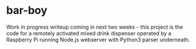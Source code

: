 # bar-boy

Work in progress writeup coming in next two weeks - this project is the code for a remotely activated mixed drink dispenser operated by a Raspberry Pi running Node.js webserver with Python3 parser underneath.
